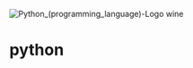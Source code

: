 ![Python_(programming_language)-Logo wine](https://user-images.githubusercontent.com/63954013/129531591-d7f8e747-3f5a-4829-bc4d-0469b99a2b43.png)
# python
